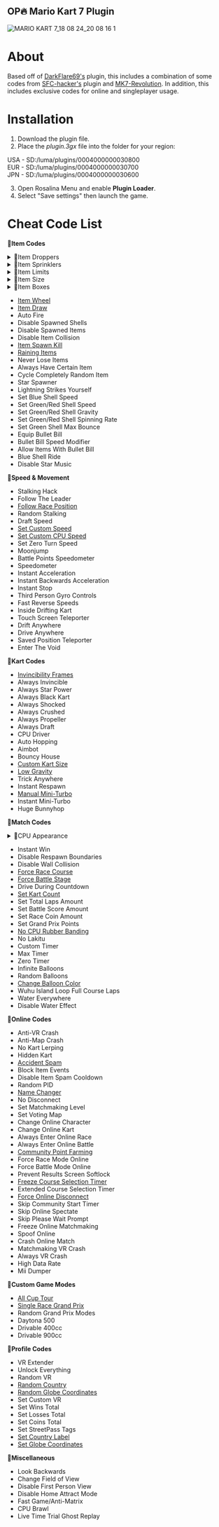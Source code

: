 ## OP🔥 Mario Kart 7 Plugin
![MARIO KART 7_18 08 24_20 08 16 1](https://github.com/user-attachments/assets/90be0eac-cb3d-4774-ae28-7c21685ff53d)

# About
Based off of [DarkFlare69's](https://github.com/DarkFlare69/MK7-Online-NTR-Plugin-v3) plugin, this includes a combination of some codes from [SFC-hacker's](https://github.com/SFC-hacker/Mario-Kart-7-Plugin-Deluxe) plugin and [MK7-Revolution](https://github.com/Anto726/MK7-Revolution). In addition, this includes exclusive codes for online and singleplayer usage.

# Installation

1. Download the plugin file.
2. Place the _plugin.3gx_ file into the folder for your region:<br/>

USA - SD:/luma/plugins/0004000000030800<br/>
EUR - SD:/luma/plugins/0004000000030700<br/>
JPN - SD:/luma/plugins/0004000000030600<br/>

3. Open Rosalina Menu and enable **Plugin Loader**.
4. Select "Save settings" then launch the game.

# Cheat Code List
📁**Item Codes**
<details>

<summary>📁Item Droppers</summary>

- Drop Shells
- Drop Green Shells
- Drop Red Shells
- Drop Blue Shell
- Drop Fireballs
- Drop Mushrooms
- Drop Stars
- Drop Bloopers
- [Drop Coins](https://youtu.be/EdS3d6vGgJ4)

</details>

<details>

<summary>📁Item Sprinklers</summary>

- [Ordered Sprinkler](https://youtu.be/4SpqotwC1Zg)
- [Random Sprinkler](https://youtu.be/w9lTdYf0z2o)
- [Coin Sprinkler](https://youtu.be/EdS3d6vGgJ4)
- Banana Sprinkler
- Shell Sprinkler
- Bomb-omb Sprinkler
- Star Sprinkler
- Fireball Sprinkler
- Blooper Sprinkler

</details>

<details>

<summary>📁Item Limits</summary>

- Set Banana Limit
- Set Green Shell Limit
- Set Red Shell Limit
- Set Bomb-omb Limit
- Set Star Limit
- Set Blue Shell Limit
- Set Mushroom Limit
- Set Fireball Limit
- Set Blooper Limit

</details>

<details>

<summary>📁Item Size</summary>

- Set Banana Size
- Set Green/Red Shell Size
- Set Bomb-omb Size
- Set Star Size
- Set Blue Shell Size
- Set Mushroom Size
- Set Fireball Size
- Set Blooper Size

</details>

<details>

<summary>📁Item Boxes</summary>

- [Instant Item Boxes](https://youtu.be/HVNVs-BoAnA)
- [No Item Roll](https://youtu.be/zH_pcJ-YsDI)
- Truly Random Items
- Set Banana
- Set Green Shell
- Set Red Shell
- Set Mushroom
- Set Star
- Set Bomb-omb
- Set Blooper
- Set Blue Shell
- Set Lightning
- Set Bullet Bill
- Set Golden Mushroom
- Set Fire Flower
- Set Super Leaf
- Set Lucky 7
- Set Triple Bananas
- Set Triple Green Shells
- Set Triple Red Shells
- Set Triple Mushrooms
- Set No Item

</details>

- [Item Wheel](https://youtu.be/WoSv0uVp994)
- [Item Draw](https://youtu.be/c59r7s4LbZM)
- Auto Fire
- Disable Spawned Shells
- Disable Spawned Items
- Disable Item Collision
- [Item Spawn Kill](https://youtu.be/rlOHrD4U4kw)
- [Raining Items](https://youtu.be/AvF0rq89AXc)
- Never Lose Items
- Always Have Certain Item
- Cycle Completely Random Item
- Star Spawner
- Lightning Strikes Yourself
- Set Blue Shell Speed
- Set Green/Red Shell Speed
- Set Green/Red Shell Gravity
- Set Green/Red Shell Spinning Rate
- Set Green Shell Max Bounce
- Equip Bullet Bill
- Bullet Bill Speed Modifier
- Allow Items With Bullet Bill
- Blue Shell Ride
- Disable Star Music

📁**Speed & Movement**
- Stalking Hack
- Follow The Leader
- [Follow Race Position](https://youtu.be/rp8nKbXajGs)
- Random Stalking
- Draft Speed
- [Set Custom Speed](https://youtu.be/4_jSwMnV9b4)
- [Set Custom CPU Speed](https://youtu.be/aYSMs1HJnDs)
- Set Zero Turn Speed
- Moonjump
- Battle Points Speedometer
- Speedometer
- Instant Acceleration
- Instant Backwards Acceleration
- Instant Stop
- Third Person Gyro Controls
- Fast Reverse Speeds
- Inside Drifting Kart
- Touch Screen Teleporter
- Drift Anywhere
- Drive Anywhere
- Saved Position Teleporter
- Enter The Void

📁**Kart Codes**
- [Invincibility Frames](https://youtu.be/CzPBD85bstI)
- Always Invincible
- Always Star Power
- Always Black Kart
- Always Shocked
- Always Crushed
- Always Propeller
- Always Draft
- CPU Driver
- Auto Hopping
- Aimbot
- Bouncy House
- [Custom Kart Size](https://youtu.be/ChCq7UhoEHE)
- [Low Gravity](https://youtu.be/IKQJGDzdRek)
- Trick Anywhere
- Instant Respawn
- [Manual Mini-Turbo](https://youtu.be/-ruDWA4CwKA)
- Instant Mini-Turbo
- Huge Bunnyhop

📁**Match Codes**

<details>

<summary>📁CPU Appearance</summary>

- Truly Random CPU Appearance
- ————————
- [Force CPU1 Character](https://youtu.be/8-dhlbHnsp8)
- Force CPU1 Kart
- Force CPU1 Wheel
- Force CPU1 Glider
- [Force CPU1 Size](https://youtu.be/EZUHzOH-pYg)
- Force CPU1 Balloon Color
- ————————
- Force CPU2 Character
- Force CPU2 Kart
- Force CPU2 Wheel
- Force CPU2 Glider
- Force CPU2 Size
- Force CPU2 Balloon Color
- ————————
- Force CPU3 Character
- Force CPU3 Kart
- Force CPU3 Wheel
- Force CPU3 Glider
- Force CPU3 Size
- Force CPU3 Balloon Color
- ————————
- Force CPU4 Character
- Force CPU4 Kart
- Force CPU4 Wheel
- Force CPU4 Glider
- Force CPU4 Size
- Force CPU4 Balloon Color
- ————————
- Force CPU5 Character
- Force CPU5 Kart
- Force CPU5 Wheel
- Force CPU5 Glider
- Force CPU5 Size
- Force CPU5 Balloon Color
- ————————
- Force CPU6 Character
- Force CPU6 Kart
- Force CPU6 Wheel
- Force CPU6 Glider
- Force CPU6 Size
- Force CPU6 Balloon Color
- ————————
- Force CPU7 Character
- Force CPU7 Kart
- Force CPU7 Wheel
- Force CPU7 Glider
- Force CPU7 Size
- Force CPU7 Balloon Color


</details>

- Instant Win
- Disable Respawn Boundaries
- Disable Wall Collision
- [Force Race Course](https://youtu.be/QfkqUXac1OE)
- [Force Battle Stage](https://youtu.be/5lBvINd6olg)
- Drive During Countdown
- [Set Kart Count](https://youtu.be/65YvtBEIor8)
- Set Total Laps Amount
- Set Battle Score Amount
- Set Race Coin Amount
- Set Grand Prix Points
- [No CPU Rubber Banding](https://youtu.be/FjZLwuDMl80)
- No Lakitu
- Custom Timer
- Max Timer
- Zero Timer
- Infinite Balloons
- Random Balloons
- [Change Balloon Color](https://youtu.be/nyh1nuN6a9k)
- Wuhu Island Loop Full Course Laps
- Water Everywhere
- Disable Water Effect

📁**Online Codes**
- Anti-VR Crash
- Anti-Map Crash
- No Kart Lerping
- Hidden Kart
- [Accident Spam](https://youtu.be/dyFGHZfx7hM)
- Block Item Events
- Disable Item Spam Cooldown
- Random PID
- [Name Changer](https://youtu.be/XHvhYwrOAiQ)
- No Disconnect
- Set Matchmaking Level
- Set Voting Map
- Change Online Character
- Change Online Kart
- Always Enter Online Race
- Always Enter Online Battle
- [Community Point Farming](https://youtu.be/6lQX0ZSzjiM)
- Force Race Mode Online
- Force Battle Mode Online
- Prevent Results Screen Softlock
- [Freeze Course Selection Timer](https://youtu.be/z78y9j-_49M)
- Extended Course Selection Timer
- [Force Online Disconnect](https://youtu.be/v1s1fDre-8g)
- Skip Community Start Timer
- Skip Online Spectate
- Skip Please Wait Prompt
- Freeze Online Matchmaking
- Spoof Online
- Crash Online Match
- Matchmaking VR Crash
- Always VR Crash
- High Data Rate
- Mii Dumper

📁**Custom Game Modes**
- [All Cup Tour](https://youtu.be/aIuJTKt3Vls)
- [Single Race Grand Prix](https://youtu.be/pTGt36n3sso)
- Random Grand Prix Modes
- Daytona 500
- Drivable 400cc
- Drivable 900cc

📁**Profile Codes**
- VR Extender
- Unlock Everything
- Random VR
- [Random Country](https://youtu.be/JIMalEDeYHQ)
- [Random Globe Coordinates](https://youtu.be/BDR8RdMIeoU)
- Set Custom VR
- Set Wins Total
- Set Losses Total
- Set Coins Total
- Set StreetPass Tags
- [Set Country Label](https://youtu.be/0oTamdOUpnw)
- [Set Globe Coordinates](https://youtu.be/ClVVA0lVUlY)

📁**Miscellaneous**
- Look Backwards
- Change Field of View
- Disable First Person View
- Disable Home Attract Mode
- Fast Game/Anti-Matrix
- CPU Brawl
- Live Time Trial Ghost Replay
